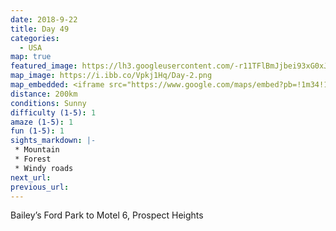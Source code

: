 ```yaml
---
date: 2018-9-22
title: Day 49
categories:
  - USA
map: true
featured_image: https://lh3.googleusercontent.com/-r11TFlBmJjbei93xG0xJS2gALAsQ7P7aO1jenSocr1yxUXi8tMC8h35NgjcKDeeSgx-MPXFUXXbIaOQuxU6rce88Cx3RCftNzaLWxuNt2dRd3yab9yybyFPyZUSaYrtcdABKuwQwffXo7mom4LPg-opkmjzIWpeMMOLkncpOgcP5IsK8cvhDM-vkiarVMobgA5FcoyZ_0agNZ3NZddnN-1Ie5JNlO20eSL8cRkrL8Q9H7A2NvcYY2xigFjfNbIYpbPsLtlqB09UPPzxw9HW1UPihT4QEp_QxWKYqbPdtfTp0VLkK9B9fJjy_u9R91rgeiJ6eUqlowf_a_f6slOOe1nLAcm4Kuoy9Esapuf0H2fbDfIGzJjDj5aPWEQfjLdF1yCRN7HGrGxtlG1bIgBRhsNZTSjpsvoEuMYku9PMfy_laagNrt0hNUq1P9PWnD9RO4Rs5rR5LLMHBCmPngazUWc2o06xi6uSo-koHKbOTAap3fbk1UL9Da2nal5Ecuez0lb8Y9f5r7xM_jUaCttkwnT5f7sx8eisn5w079zH3vOxeDOZZxlCTn5gjS73WBTti3ZeHlVanY2oBlKg9_Y_uVmynFzg5vwntJaHVpZu7expey_jR1Vp6HWRnnwGNjFxwA2MVo6IRNodo95w8kgCTMEivEVBXx1qS24zBWB7slrFmEXu=w1631-h960-no
map_image: https://i.ibb.co/Vpkj1Hq/Day-2.png
map_embedded: <iframe src="https://www.google.com/maps/embed?pb=!1m34!1m12!1m3!1d1511075.6876215665!2d-90.7703265741229!3d42.29304326597718!2m3!1f0!2f0!3f0!3m2!1i1024!2i768!4f13.1!4m19!3e0!4m5!1s0x87e4b1749d14b93d%3A0xc6bbf96e57d1ec7d!2sBailey%E2%80%99s%20Ford%20Park%2C%20Jefferson%20Road%2C%20Manchester%2C%20IA%2C%20USA!3m2!1d42.4473341!2d-91.41058439999999!4m5!1s0x87e2b9550e1e6c15%3A0x49c88ef196fce1b2!2sElizabeth%2C%20IL%2C%20USA!3m2!1d42.3177911!2d-90.22151699999999!4m5!1s0x880fb8fb9489b7e3%3A0xf0e5625d3e6ce30a!2sMotel%206%20Prospect%20Heights%20IL%2C%20North%20Milwaukee%20Avenue%2C%20Prospect%20Heights%2C%20IL%2C%20USA!3m2!1d42.104709!2d-87.88879229999999!5e0!3m2!1sen!2sau!4v1577453450429!5m2!1sen!2sau" width="600" height="450" frameborder="0" style="border:0;" allowfullscreen=""></iframe>
distance: 200km
conditions: Sunny
difficulty (1-5): 1 
amaze (1-5): 1
fun (1-5): 1
sights_markdown: |-
 * Mountain
 * Forest
 * Windy roads
next_url:
previous_url:
---
```

Bailey’s Ford Park to Motel 6, Prospect Heights


